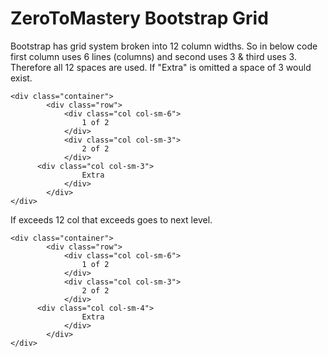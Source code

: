 # ZeroToMastery Bootstrap Grid



Bootstrap has grid system broken into 12 column widths. 
So in below code first column uses 6 lines (columns) and second uses 3 & third uses 3. Therefore all 12 spaces are used. 
If "Extra" is omitted a space of 3 would exist.

```
<div class="container">
		<div class="row">
			<div class="col col-sm-6">
				1 of 2
			</div>
			<div class="col col-sm-3">
				2 of 2
			</div>
      <div class="col col-sm-3">
				Extra
			</div>
		</div>
</div>
```

If exceeds 12 col that exceeds goes to next level. 

```
<div class="container">
		<div class="row">
			<div class="col col-sm-6">
				1 of 2
			</div>
			<div class="col col-sm-3">
				2 of 2
			</div>
      <div class="col col-sm-4">
				Extra
			</div>
		</div>
</div>
```


		

